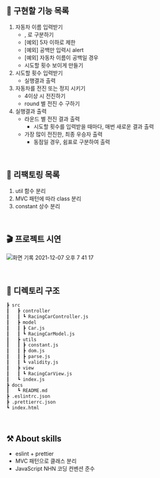 ## 📌 구현할 기능 목록

1. 자동차 이름 입력받기
   - , 로 구분하기
   - [예외] 5자 이하로 제한
   - [예외] 공백만 입력시 alert
   - [예외] 자동차 이름이 공백일 경우
   - 시도할 횟수 보이게 만들기
2. 시도할 횟수 입력받기
   - 실행결과 출력
3. 자동차를 전진 또는 정지 시키기
   - 4이상 시 전진하기
   - round 별 전진 수 구하기
4. 실행결과 출력
   - 라운드 별 전진 결과 출력
     - 시도할 횟수를 입력받을 때마다, 매번 새로운 결과 출력
   - 가장 많이 전진한, 최종 우승자 출력
     - 동점일 경우, 쉼표로 구분하여 출력

<br>

## 📌 리팩토링 목록

1. util 함수 분리
2. MVC 패턴에 따라 class 분리
3. constant 상수 분리

<br>

## 🎬 프로젝트 시연

![화면 기록 2021-12-07 오후 7 41 17](https://user-images.githubusercontent.com/24906022/145014945-6024e0f7-c590-465f-a5e5-fa7d8c6919ff.gif)

<br>

## 📂 디렉토리 구조

```sh
┣ src
┃   ┣ controller
┃   ┃ ┗ RacingCarController.js
┃   ┣ model
┃   ┃ ┣ Car.js
┃   ┃ ┗ RacingCarModel.js
┃   ┣ utils
┃   ┃ ┣ constant.js
┃   ┃ ┣ dom.js
┃   ┃ ┣ parse.js
┃   ┃ ┗ validity.js
┃   ┣ view
┃   ┃ ┗ RacingCarView.js
┃   ┗ index.js
┣ docs
┃   ┗ README.md
┣ .eslintrc.json
┣ .prettierrc.json
┗ index.html
```

<br>

## ⚒️ About skills

- eslint + prettier
- MVC 패턴으로 클래스 분리
- JavaScript NHN 코딩 컨벤션 준수

